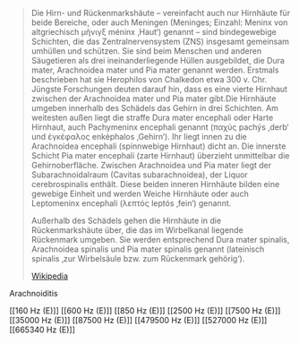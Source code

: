 > Die Hirn- und Rückenmarkshäute – vereinfacht auch nur Hirnhäute für beide Bereiche, oder auch Meningen (Meninges; Einzahl: Meninx von altgriechisch μῆνιγξ méninx ‚Haut‘) genannt – sind bindegewebige Schichten, die das Zentralnervensystem (ZNS) insgesamt gemeinsam umhüllen und schützen. Sie sind beim Menschen und anderen Säugetieren als drei ineinanderliegende Hüllen ausgebildet, die Dura mater, Arachnoidea mater und Pia mater genannt werden. Erstmals beschrieben hat sie Herophilos von Chalkedon etwa 300 v. Chr. Jüngste Forschungen deuten darauf hin, dass es eine vierte Hirnhaut zwischen der Arachnoidea mater und Pia mater gibt.Die Hirnhäute umgeben innerhalb des Schädels das Gehirn in drei Schichten. Am weitesten außen liegt die straffe Dura mater encephali oder Harte Hirnhaut, auch Pachymeninx encephali genannt (παχύς pachýs ‚derb‘ und ἐγκέφαλος enképhalos ‚Gehirn‘). Ihr liegt innen zu die Arachnoidea encephali (spinnwebige Hirnhaut) dicht an. Die innerste Schicht Pia mater encephali (zarte Hirnhaut) überzieht unmittelbar die Gehirnoberfläche. Zwischen Arachnoidea und Pia mater liegt der Subarachnoidalraum (Cavitas subarachnoidea), der Liquor cerebrospinalis enthält. Diese beiden inneren Hirnhäute bilden eine gewebige Einheit und werden Weiche Hirnhäute oder auch Leptomeninx encephali (λεπτός leptós ‚fein‘) genannt.
>
> Außerhalb des Schädels gehen die Hirnhäute in die Rückenmarkshäute über, die das im Wirbelkanal liegende Rückenmark umgeben. Sie werden entsprechend Dura mater spinalis, Arachnoidea spinalis und Pia mater spinalis genannt (lateinisch spinalis ‚zur Wirbelsäule bzw. zum Rückenmark gehörig‘).
>
> [Wikipedia](https://de.wikipedia.org/wiki/Hirn-%20und%20R%C3%BCckenmarksh%C3%A4ute)

Arachnoiditis

[[160 Hz (E)]]
[[600 Hz (E)]]
[[850 Hz (E)]]
[[2500 Hz (E)]]
[[7500 Hz (E)]]
[[35000 Hz (E)]]
[[87500 Hz (E)]]
[[479500 Hz (E)]]
[[527000 Hz (E)]]
[[665340 Hz (E)]]